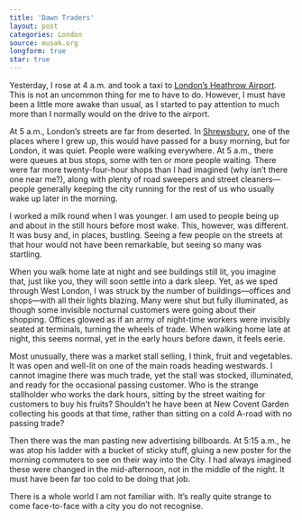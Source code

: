 ```yaml
---
title: 'Dawn Traders'
layout: post
categories: London
source: musak.org
longform: true
star: true
---
```


Yesterday, I rose at 4 a.m. and took a taxi to [London’s Heathrow Airport](https://www.heathrow.com "link to the official site for Heathrow Airport"). This is not an uncommon thing for me to have to do. However, I must have been a little more awake than usual, as I started to pay attention to much more than I normally would on the drive to the airport.  

At 5 a.m., London’s streets are far from deserted. In [Shrewsbury](http://web.archive.org/web/20040520015815/http://www.shrewsburyguide.info/ "take a tour of Shrewsbury"), one of the places where I grew up, this would have passed for a busy morning, but for London, it was quiet. People were walking everywhere. At 5 a.m., there were queues at bus stops, some with ten or more people waiting. There were far more twenty-four-hour shops than I had imagined (why isn’t there one near me?), along with plenty of road sweepers and street cleaners—people generally keeping the city running for the rest of us who usually wake up later in the morning.  

I worked a milk round when I was younger. I am used to people being up and about in the still hours before most wake. This, however, was different. It was busy and, in places, bustling. Seeing a few people on the streets at that hour would not have been remarkable, but seeing so many was startling.  

When you walk home late at night and see buildings still lit, you imagine that, just like you, they will soon settle into a dark sleep. Yet, as we sped through West London, I was struck by the number of buildings—offices and shops—with all their lights blazing. Many were shut but fully illuminated, as though some invisible nocturnal customers were going about their shopping. Offices glowed as if an army of night-time workers were invisibly seated at terminals, turning the wheels of trade. When walking home late at night, this seems normal, yet in the early hours before dawn, it feels eerie.  

Most unusually, there was a market stall selling, I think, fruit and vegetables. It was open and well-lit on one of the main roads heading westwards. I cannot imagine there was much trade, yet the stall was stocked, illuminated, and ready for the occasional passing customer. Who is the strange stallholder who works the dark hours, sitting by the street waiting for customers to buy his fruits? Shouldn’t he have been at New Covent Garden collecting his goods at that time, rather than sitting on a cold A-road with no passing trade?  

Then there was the man pasting new advertising billboards. At 5:15 a.m., he was atop his ladder with a bucket of sticky stuff, gluing a new poster for the morning commuters to see on their way into the City. I had always imagined these were changed in the mid-afternoon, not in the middle of the night. It must have been far too cold to be doing that job.  

There is a whole world I am not familiar with. It’s really quite strange to come face-to-face with a city you do not recognise.  
